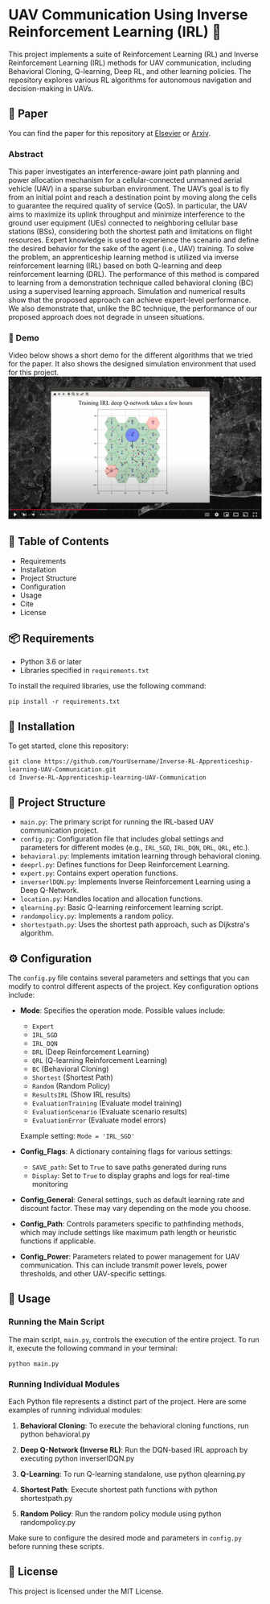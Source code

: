 # UAV Communication Using Inverse Reinforcement Learning (IRL) 🚁

This project implements a suite of Reinforcement Learning (RL) and Inverse Reinforcement Learning (IRL) methods for UAV communication, including Behavioral Cloning, Q-learning, Deep RL, and other learning policies. The repository explores various RL algorithms for autonomous navigation and decision-making in UAVs.

## 📄 Paper
You can find the paper for this repository at [Elsevier](https://www.sciencedirect.com/science/article/pii/S1389128624006212) or [Arxiv](https://arxiv.org/pdf/2306.10071).

### Abstract
This paper investigates an interference-aware joint path planning and power allocation mechanism for a cellular-connected unmanned aerial vehicle (UAV) in a sparse suburban environment. The UAV’s goal is to fly from an initial point and reach a destination point by moving along the cells to guarantee the required quality of service (QoS). In particular, the UAV aims to maximize its uplink throughput and minimize interference to the ground user equipment (UEs) connected to neighboring cellular base stations (BSs), considering both the shortest path and limitations on flight resources. Expert knowledge is used to experience the scenario and define the desired behavior for the sake of the agent (i.e., UAV) training. To solve the problem, an apprenticeship learning method is utilized via inverse reinforcement learning (IRL) based on both Q-learning and deep reinforcement learning (DRL). The performance of this method is compared to learning from a demonstration technique called behavioral cloning (BC) using a supervised learning approach. Simulation and numerical results show that the proposed approach can achieve expert-level performance. We also demonstrate that, unlike the BC technique, the performance of our proposed approach does not degrade in unseen situations.

### 🎥 Demo
Video below shows a short demo for the different algorithms that we tried for the paper. It also shows the designed simulation environment that used for this project.
[![Alt text](images/ytube_ss.png)](https://youtu.be/FGAlHaTQ_nc?si=yr4_1zYdxwuacskm "Sample video")

## 📑 Table of Contents
- Requirements
- Installation
- Project Structure
- Configuration
- Usage
- Cite
- License

## 📦 Requirements

- Python 3.6 or later
- Libraries specified in `requirements.txt`

To install the required libraries, use the following command:

    pip install -r requirements.txt

## 🚀 Installation

To get started, clone this repository:

    git clone https://github.com/YourUsername/Inverse-RL-Apprenticeship-learning-UAV-Communication.git
    cd Inverse-RL-Apprenticeship-learning-UAV-Communication

## 📂 Project Structure

- `main.py`: The primary script for running the IRL-based UAV communication project.
- `config.py`: Configuration file that includes global settings and parameters for different modes (e.g., `IRL_SGD`, `IRL_DQN`, `DRL`, `QRL`, etc.).
- `behavioral.py`: Implements imitation learning through behavioral cloning.
- `deeprl.py`: Defines functions for Deep Reinforcement Learning.
- `expert.py`: Contains expert operation functions.
- `inverserlDQN.py`: Implements Inverse Reinforcement Learning using a Deep Q-Network.
- `location.py`: Handles location and allocation functions.
- `qlearning.py`: Basic Q-learning reinforcement learning script.
- `randompolicy.py`: Implements a random policy.
- `shortestpath.py`: Uses the shortest path approach, such as Dijkstra's algorithm.

## ⚙️ Configuration

The `config.py` file contains several parameters and settings that you can modify to control different aspects of the project. Key configuration options include:

- **Mode**: Specifies the operation mode. Possible values include:
  - `Expert`
  - `IRL_SGD`
  - `IRL_DQN`
  - `DRL` (Deep Reinforcement Learning)
  - `QRL` (Q-learning Reinforcement Learning)
  - `BC` (Behavioral Cloning)
  - `Shortest` (Shortest Path)
  - `Random` (Random Policy)
  - `ResultsIRL` (Show IRL results)
  - `EvaluationTraining` (Evaluate model training)
  - `EvaluationScenario` (Evaluate scenario results)
  - `EvaluationError` (Evaluate model errors)

  Example setting: `Mode = 'IRL_SGD'`

- **Config_Flags**: A dictionary containing flags for various settings:
  - `SAVE_path`: Set to `True` to save paths generated during runs
  - `Display`: Set to `True` to display graphs and logs for real-time monitoring

- **Config_General**: General settings, such as default learning rate and discount factor. These may vary depending on the mode you choose.

- **Config_Path**: Controls parameters specific to pathfinding methods, which may include settings like maximum path length or heuristic functions if applicable.

- **Config_Power**: Parameters related to power management for UAV communication. This can include transmit power levels, power thresholds, and other UAV-specific settings.

## 📝 Usage

### Running the Main Script

The main script, `main.py`, controls the execution of the entire project. To run it, execute the following command in your terminal:

    python main.py

### Running Individual Modules

Each Python file represents a distinct part of the project. Here are some examples of running individual modules:

1. **Behavioral Cloning**: To execute the behavioral cloning functions, run
       python behavioral.py

2. **Deep Q-Network (Inverse RL)**: Run the DQN-based IRL approach by executing
       python inverserlDQN.py

3. **Q-Learning**: To run Q-learning standalone, use
       python qlearning.py

4. **Shortest Path**: Execute shortest path functions with
       python shortestpath.py

5. **Random Policy**: Run the random policy module using
       python randompolicy.py

Make sure to configure the desired mode and parameters in `config.py` before running these scripts.

## 📜 License

This project is licensed under the MIT License.
